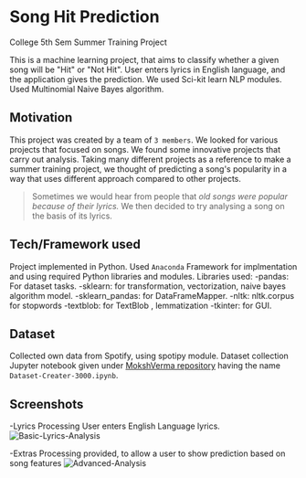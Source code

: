 # Song Hit Prediction
College 5th Sem Summer Training Project

This is a machine learning project, that aims to classify whether a given song will be "Hit" or "Not Hit". User enters lyrics in English language, and the application gives the prediction. We used Sci-kit learn NLP modules. Used Multinomial Naive Bayes algorithm.

## Motivation
This project was created by a team of `3 members`. We looked for various projects that focused on songs. We found some innovative projects that carry out analysis. Taking many different projects as a reference to make a summer training project, we thought of predicting a song's popularity in a way that uses different approach compared to other projects. 
> Sometimes we would hear from people that _old songs were popular because of their lyrics._
We then decided to try analysing a song on the basis of its lyrics.

## Tech/Framework used
Project implemented in Python.
Used `Anaconda` Framework for implmentation and using required Python libraries and modules.
Libraries used:
-pandas: For dataset tasks.
-sklearn: for transformation, vectorization, naive bayes algorithm model.
-sklearn_pandas: for DataFrameMapper.
-nltk: nltk.corpus for stopwords
-textblob: for TextBlob , lemmatization
-tkinter: for GUI.


## Dataset
Collected own data from Spotify, using spotipy module. Dataset collection Jupyter notebook given under [MokshVerma repository](https://github.com/MokshVerma/Hit-Predictor-5000/tree/master/Project) having the name `Dataset-Creater-3000.ipynb`.

## Screenshots
-Lyrics Processing
User enters English Language lyrics.
![Basic-Lyrics-Analysis](https://github.com/abhishek96Saini/Song-Hit-Prediction/blob/master/screenshots/basic1.png)

-Extras Processing provided, to allow a user to show prediction based on song features
![Advanced-Analysis](https://github.com/abhishek96Saini/Song-Hit-Prediction/blob/master/screenshots/advanced1.png)


